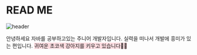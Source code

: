 # READ ME
![header](https://capsule-render.vercel.app/api?type=wave&color=auto&height=300&section=header&text=Hello%20I'm%20summer&fontSize=90)

안녕하세요 자바를 공부하고있는 주니어 개발자입니다.
실력을 떠나서 개발에 흥미가 있는 편입니다.
<span style='background-color: #ffdce0'>귀여운 초코색 강아지를 키우고 있습니다🐶🧡</span>


















